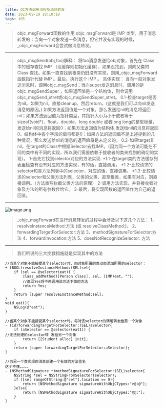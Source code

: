 ```yaml
---
title: OC方法调用流程及消息转发
date: 2023-09-19 19:10:18
tags: iOS
---
```


>objc_msgForward函数的作用
objc_msgForward是 IMP 类型，用于消息转发的：当向一个对象发送一条消息，但它并没有实现的时候，_objc_msgForward会尝试做消息转发。
***
>objc_msgSend(obj,foo)解释：
将foo消息发送给obj对象，首先在 Class 中的缓存查找 IMP （没缓存则初始化缓存），如果没找到，则向父类的 Class 查找。如果一直查找到根类仍旧没有实现，则用_objc_msgForward函数指针代替 IMP 。最后，执行这个 IMP 。
>具体实现：
当向一般对象发送消息时，调用objc_msgSend；当向super发送消息时，调用的是objc_msgSendSuper； 如果返回值是一个结构体，则会调用objc_msgSend_stret或objc_msgSendSuper_stret。
0.1-检查target是否为nil。如果为nil，直接cleanup，然后return。(这就是我们可以向nil发送消息的原因。) 如果方法返回值是一个对象，那么发送给nil的消息将返回nil；如果方法返回值为指针类型，其指针大小为小于或者等于sizeof(void*)，float，double，long double 或者long long的整型标量，发送给nil的消息将返回0；如果方法返回值为结构体,发送给nil的消息将返回0。结构体中各个字段的值将都是0；如果方法的返回值不是上述提到的几种情况，那么发送给nil的消息的返回值将是未定义的。
 0.2-如果target非nil，在target的Class中根据Selector去找IMP。（因为同一个方法可能在不同的类中有不同的实现，所以我们需要依赖于接收者的类来找到的确切的实现）。
1-首先它找到selector对应的方法实现: *1.1-在target类的方法缓存列表里检查有没有对应的方法实现，有的话，直接调用。 *1.2-比较请求的selector和类方法列表中的selector，对应的话，直接调用。 *1.3-比较请求的selector和父类方法列表，父类的父类，直至根类，如果有对应，则直接调用。（方法重写拦截父类方法的原理） 2-调用方法实现，并将接收者对象及方法的所有参数传给它。 3-最后，将实现函数的返回值作为自己的返回值。
***
![image.png](http://upload-images.jianshu.io/upload_images/1391187-96ab1bae666f6176.png?imageMogr2/auto-orient/strip%7CimageView2/2/w/1240)
>_objc_msgForward在进行消息转发的过程中会涉及以下这几个方法：
1、resolveInstanceMethod:方法 (或 resolveClassMethod:)。
2、forwardingTargetForSelector:方法
3、methodSignatureForSelector:方法
4、forwardInvocation:方法
5、doesNotRecognizeSelector: 方法
***
>我们所说的三大挽救措施就是实现其中的方法
```
//当某个对象不能接受某个selector时，向对象所属的类动态添加所需的selector：
+ (BOOL)resolveInstanceMethod:(SEL)sel{
    if (sel == @selector(eat)) {
        class_addMethod([Person class], sel, (IMP)eat, "");
        //返回Yes将不再调用该方法下面的方法
        return Yes;
    }
    return [super resolveInstanceMethod:sel];
}
void eat(){
    NSLog(@"eat");
}
```
```
//当某个对象不能接受某个selector时，将对该selector的调用转发给另一个对象
- (id)forwardingTargetForSelector:(SEL)aSelector{
    if (aSelector == @selector(eat1)) {
//无法处理的selector转 发给另一个对象
        return [[Student alloc] init];
    }
    return [super forwardingTargetForSelector:aSelector];
}
```
```
//为另一个类实现的消息创建一个有效的方法签名
这个不懂，。。。。
- (NSMethodSignature *)methodSignatureForSelector:(SEL)selector{
    NSString *sel = NSStringFromSelector(selector);
    if ([sel rangeOfString:@"set"].location == 0){
        return [NSMethodSignature signatureWithObjCTypes:"v@:@"];
    }else{
        return [NSMethodSignature signatureWithObjCTypes:"@@:"];
    }
}
```
